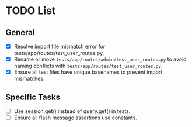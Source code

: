 # TODO List

## General
- [x] Resolve import file mismatch error for tests/app/routes/test_user_routes.py.
- [x] Rename or move `tests/app/routes/admin/test_user_routes.py` to avoid naming conflicts with `tests/app/routes/test_user_routes.py`.
- [x] Ensure all test files have unique basenames to prevent import mismatches.

## Specific Tasks
- [ ] Use session.get() instead of query.get() in tests.
- [ ] Ensure all flash message assertions use constants.
